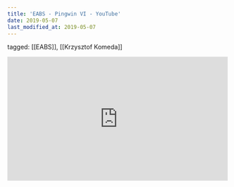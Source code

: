 ```yaml
---
title: 'EABS - Pingwin VI - YouTube'
date: 2019-05-07
last_modified_at: 2019-05-07
---
```

tagged: [[EABS]], [[Krzysztof Komeda]]
<iframe allow="accelerometer; autoplay; clipboard-write; encrypted-media; gyroscope; picture-in-picture" allowfullscreen="" frameborder="0" height="281" id="youtube_iframe" src="https://www.youtube.com/embed/bdxU4xv1y7w?feature=oembed&amp;enablejsapi=1&amp;origin=https://safe.txmblr.com&amp;wmode=opaque" width="500"></iframe>